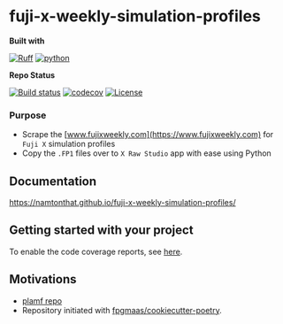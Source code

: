 # fuji-x-weekly-simulation-profiles

**Built with**

[![Ruff](https://img.shields.io/endpoint?url=https://raw.githubusercontent.com/astral-sh/ruff/main/assets/badge/v2.json)](https://github.com/astral-sh/ruff)
[![python](https://img.shields.io/badge/Python-3.11-3776AB.svg?style=flat&logo=python&logoColor=white)](https://www.python.org)

**Repo Status**

[![Build status](https://img.shields.io/github/actions/workflow/status/namtonthat/fuji-x-weekly-simulation-profiles/main.yml?branch=main)](https://github.com/namtonthat/fuji-x-weekly-simulation-profiles/actions/workflows/main.yml?query=branch%3Amain)
[![codecov](https://codecov.io/gh/namtonthat/fuji-x-weekly-simulation-profiles/branch/main/graph/badge.svg)](https://codecov.io/gh/namtonthat/fuji-x-weekly-simulation-profiles)
[![License](https://img.shields.io/github/license/namtonthat/fuji-x-weekly-simulation-profiles)](https://img.shields.io/github/license/namtonthat/fuji-x-weekly-simulation-profiles)

### Purpose

- Scrape the [www.fujixweekly.com](https://www.fujixweekly.com) for `Fuji X` simulation profiles
- Copy the `.FP1` files over to `X Raw Studio` app with ease using Python

## Documentation

<https://namtonthat.github.io/fuji-x-weekly-simulation-profiles/>

## Getting started with your project

To enable the code coverage reports, see [here](https://fpgmaas.github.io/cookiecutter-poetry/features/codecov/).

## Motivations

- [plamf repo](https://github.com/plamf/fuji-x-weekly-simulation-profiles)
- Repository initiated with [fpgmaas/cookiecutter-poetry](https://github.com/fpgmaas/cookiecutter-poetry).
